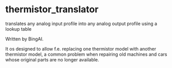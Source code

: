 # thermistor_translator
translates any analog input profile into any analog output profile using a lookup table

Written by BingAI.

It os designed to allow f.e. replacing one thermistor model with another thermistor model,
a common problem when repairing old machines and cars whose original parts are 
no longer available. 
